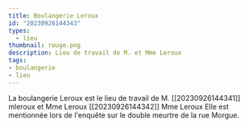 ```yaml
---
title: Boulangerie Leroux
id: "20230926144343"
types:
  - lieu
thumbnail: rouge.png
description: Lieu de travail de M. et Mme Leroux
tags:
- boulangerie
- lieu
---
```


La boulangerie Leroux est le lieu de travail de M. [[20230926144341]] mleroux et Mme Leroux [[20230926144342]] Mme Leroux
Elle est mentionnée lors de l'enquête sur le double meurtre de la rue Morgue.
